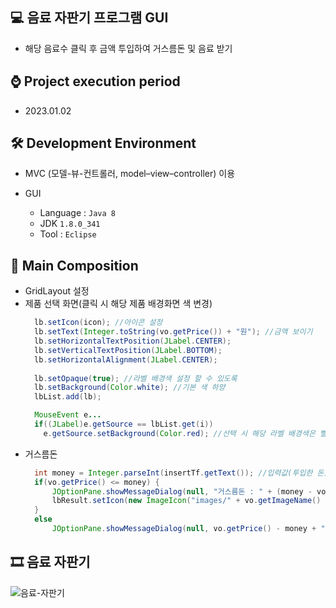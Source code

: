 ## 💻 음료 자판기 프로그램 GUI
- 해당 음료수 클릭 후 금액 투입하여 거스름돈 및 음료 받기

## ⌚ Project execution period
  - 2023.01.02

## 🛠 Development Environment
- MVC (모델-뷰-컨트롤러, model–view–controller) 이용
- GUI
  
  - Language : `Java 8` 
  - JDK `1.8.0_341`
  - Tool : `Eclipse`

## 📃 Main Composition
- GridLayout 설정
- 제품 선택 화면(클릭 시 해당 제품 배경화면 색 변경)
  ```java
    lb.setIcon(icon); //아이콘 설정
	lb.setText(Integer.toString(vo.getPrice()) + "원"); //금액 보이기
	lb.setHorizontalTextPosition(JLabel.CENTER);
	lb.setVerticalTextPosition(JLabel.BOTTOM);
	lb.setHorizontalAlignment(JLabel.CENTER);
			
	lb.setOpaque(true); //라벨 배경색 설정 할 수 있도록
	lb.setBackground(Color.white); //기본 색 하양
    lbList.add(lb);
  
    MouseEvent e...
    if((JLabel)e.getSource == lbList.get(i))
      e.getSource.setBackground(Color.red); //선택 시 해당 라벨 배경색은 빨강
  ```
- 거스름돈
  ```java
    int money = Integer.parseInt(insertTf.getText()); //입력값(투입한 돈)
	if(vo.getPrice() <= money) {
		JOptionPane.showMessageDialog(null, "거스름돈 : " + (money - vo.getPrice()));
		lbResult.setIcon(new ImageIcon("images/" + vo.getImageName() + ".jpg")); //해당 이미지 출력
	}
	else
		JOptionPane.showMessageDialog(null, vo.getPrice() - money + "원이 부족합니다.");
  ```
  
  
## 🎞 음료 자판기
![음료-자판기](https://user-images.githubusercontent.com/121646949/226096513-e7411840-9b3e-4ad6-8a84-44419a5b740c.gif)
